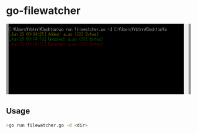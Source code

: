 
# go-filewatcher

![](https://raw.githubusercontent.com/rbtnn/go-filewatcher/master/filewatcher.png)

## Usage

```sh
>go run filewatcher.go -d <dir>
```

